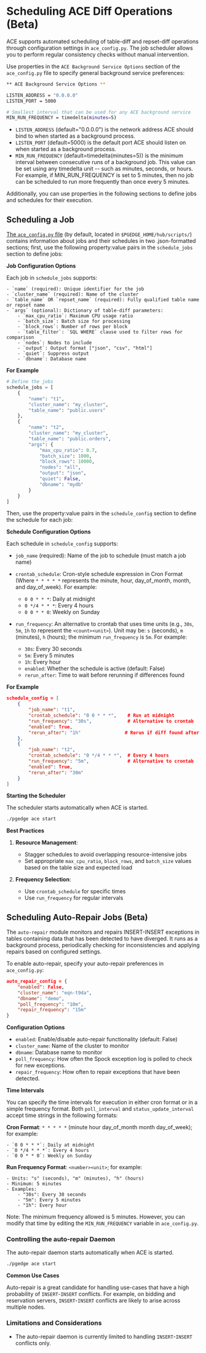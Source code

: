 # Scheduling ACE Diff Operations (Beta)

ACE supports automated scheduling of table-diff and repset-diff operations through configuration settings in `ace_config.py`. The job scheduler allows you to perform regular consistency checks without manual intervention.

Use properties in the `ACE Background Service Options` section of the `ace_config.py` file to specify general background service preferences:

```bash
** ACE Background Service Options **

LISTEN_ADDRESS = "0.0.0.0"
LISTEN_PORT = 5000

# Smallest interval that can be used for any ACE background service
MIN_RUN_FREQUENCY = timedelta(minutes=5)
```

* `LISTEN_ADDRESS` (default="0.0.0.0") is the network address ACE should bind to when started as a background process.
* `LISTEN_PORT` (default=5000) is the default port ACE should listen on when started as a background process.
* `MIN_RUN_FREQUENCY` (default=timedelta(minutes=5)) is the minimum interval between consecutive runs of a background job. This value can be set using any timedelta unit -- such as minutes, seconds, or hours. For example, if MIN_RUN_FREQUENCY is set to 5 minutes, then no job can be scheduled to run more frequently than once every 5 minutes.

Additionally, you can use properties in the following sections to define jobs and schedules for their execution.

## Scheduling a Job

[The `ace_config.py` file](../ace/installing_ace.md#configuring-ace-preferences-with-the-ace_configpy-file) (by default, located in `$PGEDGE_HOME/hub/scripts/`) contains information about jobs and their schedules in two .json-formatted sections; first, use the following property:value pairs in the `schedule_jobs` section to define jobs:

**Job Configuration Options**

Each job in `schedule_jobs` supports:

    - `name` (required): Unique identifier for the job
    - `cluster_name` (required): Name of the cluster
    - `table_name` OR `repset_name` (required): Fully qualified table name or repset name
    - `args` (optional): Dictionary of table-diff parameters:
        - `max_cpu_ratio`: Maximum CPU usage ratio
        - `batch_size`: Batch size for processing
        - `block_rows`: Number of rows per block
        - `table_filter`: `SQL WHERE` clause used to filter rows for comparison
        - `nodes`: Nodes to include
        - `output`: Output format ["json", "csv", "html"]
        - `quiet`: Suppress output
        - `dbname`: Database name

**For Example**

```python
# Define the jobs
schedule_jobs = [
    {
        "name": "t1",
        "cluster_name": "my_cluster",
        "table_name": "public.users"
    },
    {
        "name": "t2",
        "cluster_name": "my_cluster",
        "table_name": "public.orders",
        "args": {
            "max_cpu_ratio": 0.7,
            "batch_size": 1000,
            "block_rows": 10000,
            "nodes": "all",
            "output": "json",
            "quiet": False,
            "dbname": "mydb"
        }
    }
]
```

Then, use the property:value pairs in the `schedule_config` section to define the schedule for each job:

**Schedule Configuration Options**

Each schedule in `schedule_config` supports:

- `job_name` (required): Name of the job to schedule (must match a job name)
- `crontab_schedule`: Cron-style schedule expression in Cron Format (Where `* * * * *` represents the minute, hour, day_of_month, month, and day_of_week).  For example:

    - `0 0 * * *`: Daily at midnight
    - `0 */4 * * *`: Every 4 hours
    - `0 0 * * 0`: Weekly on Sunday

- `run_frequency`: An alternative to crontab that uses time units (e.g., `30s`, `5m`, `1h` to represent the `<count><unit>`).  Unit may be: `s` (seconds), `m` (minutes), `h` (hours); the minimum `run_frequency` is `5m`.  For example:

    - `30s`: Every 30 seconds
    - `5m`: Every 5 minutes
    - `1h`: Every hour
    - `enabled`: Whether the schedule is active (default: False)
    - `rerun_after`: Time to wait before rerunning if differences found

**For Example**

```json
schedule_config = [
    {
        "job_name": "t1",
        "crontab_schedule": "0 0 * * *",    # Run at midnight
        "run_frequency": "30s",             # Alternative to crontab
        "enabled": True,
        "rerun_after": "1h"                # Rerun if diff found after 1 hour
    },
    {
        "job_name": "t2",
        "crontab_schedule": "0 */4 * * *",  # Every 4 hours
        "run_frequency": "5m",              # Alternative to crontab
        "enabled": True,
        "rerun_after": "30m"
    }
]
```

**Starting the Scheduler**

The scheduler starts automatically when ACE is started.

```bash
./pgedge ace start
```


**Best Practices**

1. **Resource Management**:

    - Stagger schedules to avoid overlapping resource-intensive jobs
    - Set appropriate `max_cpu_ratio`, `block_rows`, and `batch_size` values based on the
     table size and expected load

2. **Frequency Selection**:
    - Use `crontab_schedule` for specific times
    - Use `run_frequency` for regular intervals


## Scheduling Auto-Repair Jobs (Beta)

The `auto-repair` module monitors and repairs INSERT-INSERT exceptions in tables containing data that has been detected to have diverged. It runs as a background process, periodically checking for inconsistencies and applying repairs based on configured settings.

To enable auto-repair, specify your auto-repair preferences in `ace_config.py`:

```json
auto_repair_config = {
    "enabled": False,
    "cluster_name": "eqn-t9da",
    "dbname": "demo",
    "poll_frequency": "10m",
    "repair_frequency": "15m"
}
```

**Configuration Options**

- `enabled`: Enable/disable auto-repair functionality (default: False)
- `cluster_name`: Name of the cluster to monitor
- `dbname`: Database name to monitor
- `poll_frequency`: How often the Spock exception log is polled to check for new exceptions.
- `repair_frequency`: How often to repair exceptions that have been detected.

**Time Intervals**

You can specify the time intervals for execution in either cron format or in a simple frequency format.  Both `poll_interval` and `status_update_interval` accept time strings in the following formats:

**Cron Format**:  `* * * * *` (minute hour day_of_month month day_of_week); for example:

    - `0 0 * * *`: Daily at midnight
    - `0 */4 * * *`: Every 4 hours
    - `0 0 * * 0`: Weekly on Sunday

**Run Frequency Format**: `<number><unit>`; for example:

    - Units: "s" (seconds), "m" (minutes), "h" (hours)
    - Minimum: 5 minutes
    - Examples:
        - "30s": Every 30 seconds
        - "5m": Every 5 minutes
        - "1h": Every hour

Note: The minimum frequency allowed is 5 minutes. However, you can modify that time by editing the `MIN_RUN_FREQUENCY` variable in `ace_config.py`.


### Controlling the auto-repair Daemon

The auto-repair daemon starts automatically when ACE is started.

```bash
./pgedge ace start
```

**Common Use Cases**

Auto-repair is a great candidate for handling use-cases that have a high probability of `INSERT`-`INSERT` conflicts.  For example, on bidding and reservation servers,  `INSERT`-`INSERT` conflicts are likely to arise across multiple nodes.

### Limitations and Considerations

- The auto-repair daemon is currently limited to handling `INSERT`-`INSERT` conflicts only.
